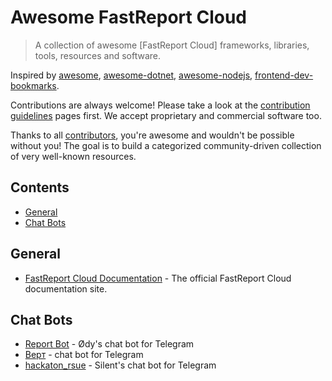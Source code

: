 # Awesome FastReport Cloud

> A collection of awesome [FastReport Cloud] frameworks, libraries, tools, resources and software.

Inspired by [awesome](https://github.com/sindresorhus/awesome), [awesome-dotnet](https://github.com/quozd/awesome-dotnet),  [awesome-nodejs](https://github.com/sindresorhus/awesome-nodejs), [frontend-dev-bookmarks](https://github.com/dypsilon/frontend-dev-bookmarks).

Contributions are always welcome! Please take a look at the [contribution guidelines](https://github.com/FastReports/Awesome-FastReport-Cloud/blob/master/contributing.md) pages first. We accept proprietary and commercial software too.

Thanks to all [contributors](https://github.com/FastReports/Awesome-FastReport-Cloud/graphs/contributors), you're awesome and wouldn't be possible without you! The goal is to build a categorized community-driven collection of very well-known resources.

## Contents
* [General](#general)
* [Chat Bots](#chat-bots)  

## General
* [FastReport Cloud Documentation](https://fastreport.cloud/ru/Docs/guides) - The official FastReport Cloud documentation site.

## Chat Bots
* [Report Bot](https://github.com/plutalov/report-bot) - Ødy's chat bot for Telegram
* [Верт](https://github.com/HAXF13D/a59604a1a4ab3508fa95e4d11ffcaa4e08e88aabe9b3998adc467b2ce2d01cb8) - chat bot for Telegram
* [hackaton_rsue](https://github.com/SilentSt/HackRseu) - Silent's chat bot for Telegram